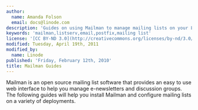 ```yaml
---
author:
  name: Amanda Folson
  email: docs@linode.com
description: 'Guides on using Mailman to manage mailing lists on your Linode.'
keywords: 'mailman,listserv,email,postfix,mailing list'
license: '[CC BY-ND 3.0](http://creativecommons.org/licenses/by-nd/3.0/us/)'
modified: Tuesday, April 19th, 2011
modified_by:
  name: Linode
published: 'Friday, February 12th, 2010'
title: Mailman Guides
---
```


Mailman is an open source mailing list software that provides an easy to use web interface to help you manage e-newsletters and discussion groups. The following guides will help you install Mailman and configure mailing lists on a variety of deployments.
